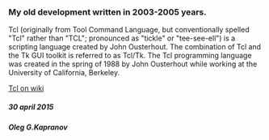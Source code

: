 ### My old development written in 2003-2005 years.

Tcl (originally from Tool Command Language, but conventionally spelled
"Tcl" rather than "TCL"; pronounced as "tickle" or "tee-see-ell") is
a scripting language created by John Ousterhout. The combination of Tcl
and the Tk GUI toolkit is referred to as Tcl/Tk. The Tcl programming
language was created in the spring of 1988 by John Ousterhout while
working at the University of California, Berkeley.

[Tcl on wiki](https://en.wikipedia.org/wiki/Tcl)

##### 30 april 2015

##### Oleg G.Kapranov
